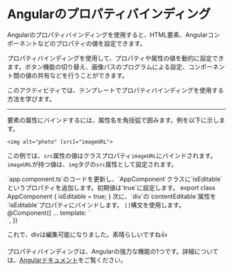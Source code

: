 # Angularのプロパティバインディング

Angularのプロパティバインディングを使用すると、HTML要素、Angularコンポーネントなどのプロパティの値を設定できます。

プロパティバインディングを使用して、プロパティや属性の値を動的に設定できます。ボタン機能の切り替え、画像パスのプログラムによる設定、コンポーネント間の値の共有などを行うことができます。

このアクティビティでは、テンプレートでプロパティバインディングを使用する方法を学びます。

<hr />

要素の属性にバインドするには、属性名を角括弧で囲みます。例を以下に示します。

```angular-html
<img alt="photo" [src]="imageURL">
```

この例では、`src`属性の値はクラスプロパティ`imageURL`にバインドされます。`imageURL`が持つ値は、`img`タグの`src`属性として設定されます。

<docs-workflow>

<docs-step title="`isEditable`というプロパティを追加する" header="app.component.ts" language="ts">
`app.component.ts`のコードを更新し、`AppComponent`クラスに`isEditable`というプロパティを追加します。初期値は`true`に設定します。

<docs-code highlight="[2]">
export class AppComponent {
    isEditable = true;
}
</docs-code>
</docs-step>

<docs-step title="`contentEditable`にバインドする" header="app.component.ts" language="ts">
次に、`div`の`contentEditable`属性を`isEditable`プロパティにバインドします。 <code aria-label="角括弧">[]</code>構文を使用します。

<docs-code highlight="[3]" language="angular-ts">
@Component({
    ...
    template: `<div [contentEditable]="isEditable"></div>`,
})
</docs-code>
</docs-step>

</docs-workflow>

これで、divは編集可能になりました。素晴らしいですね👍

プロパティバインディングは、Angularの強力な機能の1つです。詳細については、[Angularドキュメント](guide/templates/property-binding)をご覧ください。
